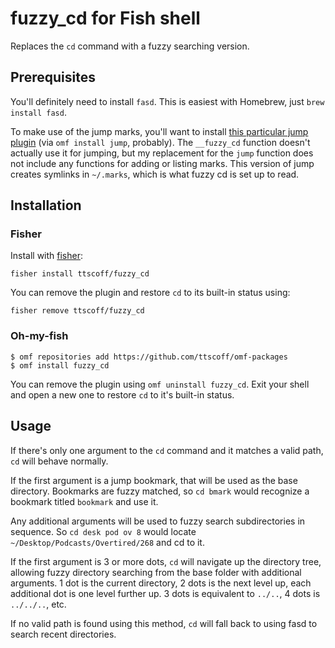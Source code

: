 # fuzzy_cd for Fish shell

Replaces the `cd` command with a fuzzy searching version.

## Prerequisites

You'll definitely need to install `fasd`. This is easiest with Homebrew, just `brew install fasd`.

To make use of the jump marks, you'll want to install [this particular jump plugin](https://github.com/oh-my-fish/plugin-jump) (via `omf install jump`, probably). The `__fuzzy_cd` function doesn't actually use it for jumping, but my replacement for the `jump` function does not include any functions for adding or listing marks. This version of jump creates symlinks in `~/.marks`, which is what fuzzy cd is set up to read.

## Installation

### Fisher

Install with [fisher](https://github.com/jorgebucaran/fisher):

```fish
fisher install ttscoff/fuzzy_cd
```

You can remove the plugin and restore `cd` to its built-in status using:

```fish
fisher remove ttscoff/fuzzy_cd
```

### Oh-my-fish

```fish
$ omf repositories add https://github.com/ttscoff/omf-packages
$ omf install fuzzy_cd
```

You can remove the plugin using `omf uninstall fuzzy_cd`. Exit your shell and open a new one to restore `cd` to it's built-in status.

## Usage

If there's only one argument to the `cd` command and it matches a valid path, `cd` will behave normally.

If the first argument is a jump bookmark, that will be used as the base directory. Bookmarks are fuzzy matched, so `cd bmark` would recognize a bookmark titled `bookmark` and use it.

Any additional arguments will be used to fuzzy search subdirectories in sequence. So `cd desk pod ov 8` would locate `~/Desktop/Podcasts/Overtired/268` and cd to it.

If the first argument is 3 or more dots, `cd` will navigate up the directory tree, allowing fuzzy directory searching from the base folder with additional arguments. 1 dot is the current directory, 2 dots is the next level up, each additional dot is one level further up. 3 dots is equivalent to `../..`, 4 dots is `../../..`, etc.

If no valid path is found using this method, `cd` will fall back to using fasd to search recent directories.
